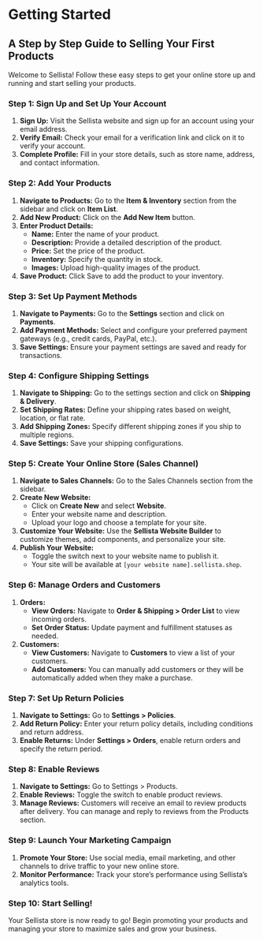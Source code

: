 # Getting Started
##  A Step by Step Guide to Selling Your First Products

Welcome to Sellista! Follow these easy steps to get your online store up and running and start selling your products.

### Step 1: Sign Up and Set Up Your Account

1. **Sign Up:** Visit the Sellista website and sign up for an account using your email address.
2. **Verify Email:** Check your email for a verification link and click on it to verify your account.
3. **Complete Profile:** Fill in your store details, such as store name, address, and contact information.

### Step 2: Add Your Products

1. **Navigate to Products:** Go to the **Item & Inventory** section from the sidebar and click on **Item List**.
2. **Add New Product:** Click on the **Add New Item** button.
3. **Enter Product Details:**
    - **Name:** Enter the name of your product.
    - **Description:** Provide a detailed description of the product.
    - **Price:** Set the price of the product.
    - **Inventory:** Specify the quantity in stock.
    - **Images:** Upload high-quality images of the product.
4. **Save Product:** Click Save to add the product to your inventory.

### Step 3: Set Up Payment Methods

1. **Navigate to Payments:** Go to the **Settings** section and click on **Payments**.
2. **Add Payment Methods:** Select and configure your preferred payment gateways (e.g., credit cards, PayPal, etc.).
3. **Save Settings:** Ensure your payment settings are saved and ready for transactions.

### Step 4: Configure Shipping Settings

1. **Navigate to Shipping:** Go to the settings section and click on **Shipping & Delivery**.
2. **Set Shipping Rates:** Define your shipping rates based on weight, location, or flat rate.
3. **Add Shipping Zones:** Specify different shipping zones if you ship to multiple regions.
4. **Save Settings:** Save your shipping configurations.

### Step 5: Create Your Online Store (Sales Channel)

1. **Navigate to Sales Channels:** Go to the Sales Channels section from the sidebar.
2. **Create New Website:**
    - Click on **Create New** and select **Website**.
    - Enter your website name and description.
    - Upload your logo and choose a template for your site.
3. **Customize Your Website:** Use the **Sellista Website Builder** to customize themes, add components, and personalize your site.
4. **Publish Your Website:**
    - Toggle the switch next to your website name to publish it.
    - Your site will be available at `[your website name].sellista.shop`.

### Step 6: Manage Orders and Customers

1. **Orders:**
    - **View Orders:** Navigate to **Order & Shipping > Order List** to view incoming orders.
    - **Set Order Status:** Update payment and fulfillment statuses as needed.
2. **Customers:**
    - **View Customers:** Navigate to **Customers** to view a list of your customers.
    - **Add Customers:** You can manually add customers or they will be automatically added when they make a purchase.

### Step 7: Set Up Return Policies

1. **Navigate to Settings:** Go to **Settings > Policies**.
2. **Add Return Policy:** Enter your return policy details, including conditions and return address.
3. **Enable Returns:** Under **Settings > Orders**, enable return orders and specify the return period.

### Step 8: Enable Reviews

1. **Navigate to Settings:** Go to Settings > Products.
2. **Enable Reviews:** Toggle the switch to enable product reviews.
3. **Manage Reviews:** Customers will receive an email to review products after delivery. You can manage and reply to reviews from the Products section.

### Step 9: Launch Your Marketing Campaign

1. **Promote Your Store:** Use social media, email marketing, and other channels to drive traffic to your new online store.
2. **Monitor Performance:** Track your store’s performance using Sellista’s analytics tools.

### Step 10: Start Selling!

Your Sellista store is now ready to go! Begin promoting your products and managing your store to maximize sales and grow your business.